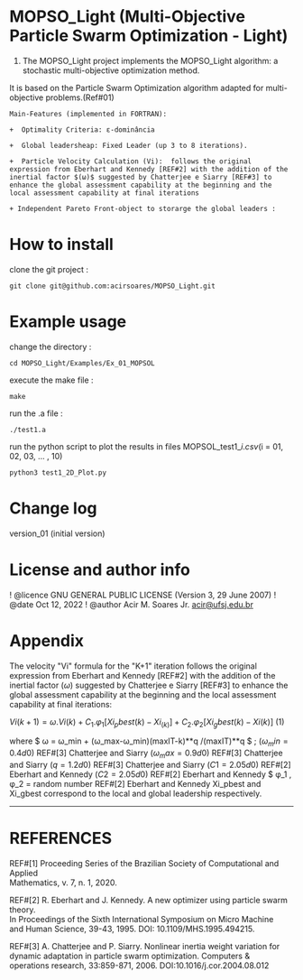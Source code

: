 # MOPSO_Light  (Multi-Objective Particle Swarm Optimization - Light)

1) The MOPSO_Light project implements the MOPSO_Light algorithm: a stochastic multi-objective optimization method. 

It is based on the Particle Swarm Optimization algorithm adapted for multi-objective problems.(Ref#01)

 	Main-Features (implemented in FORTRAN):

	+  Optimality Criteria: ε-dominância

	+  Global leadersheap: Fixed Leader (up 3 to 8 iterations). 

	+  Particle Velocity Calculation (Vi):  follows the original expression from Eberhart and Kennedy [REF#2] with the addition of the inertial factor $(ω)$ suggested by Chatterjee e Siarry [REF#3] to enhance the global assessment capability at the beginning and the local assessment capability at final iterations
	
	+ Independent Pareto Front-object to storarge the global leaders : 


# How to install

clone the git project : 

	git clone git@github.com:acirsoares/MOPSO_Light.git


# Example usage

change the directory :

	cd MOPSO_Light/Examples/Ex_01_MOPSOL

execute the make file :

	make

run the .a file :

	./test1.a

run the python script to plot the results in files MOPSOL_test1_$i.csv ($i = 01, 02, 03, ... , 10)

	python3 test1_2D_Plot.py 


# Change log

version_01 (initial version)  

# License and author info

! @licence GNU GENERAL PUBLIC LICENSE (Version 3, 29 June 2007)
! @date Oct 12, 2022
! @author Acir M. Soares Jr. <acir@ufsj.edu.br>


# Appendix 

The velocity "Vi" formula for the "K+1" iteration follows the original expression from Eberhart and Kennedy [REF#2] with the addition of the inertial factor $(ω)$ suggested by Chatterjee e Siarry [REF#3] to enhance the global assessment capability at the beginning and the local assessment capability at final iterations:

$Vi(k+1)=ω.Vi(k)+C_1.φ_1[Xi_pbest(k)−Xi_(k)] + C_2.φ_2[Xi_gbest(k)−Xi(k)]$ (1)

where $ ω = ω_min + (ω_max-ω_min)(maxIT-k)**q /(maxIT)**q $ ;
$(ω_min=0.4d0)$                   REF#[3] Chatterjee and Siarry
$(ω_max=0.9d0)$                   REF#[3] Chatterjee and Siarry
$(q=1.2d0)$                       REF#[3] Chatterjee and Siarry
$(C1=2.05d0)$                     REF#[2] Eberhart and Kennedy
$(C2=2.05d0)$                     REF#[2] Eberhart and Kennedy
$ φ_1 , φ_2 = random number       REF#[2] Eberhart and Kennedy
Xi_pbest and Xi_gbest correspond to the local and global leadership respectively.
____________________________________________________________________________________

# REFERENCES                                                                        

REF#[1] Proceeding Series of the Brazilian Society of Computational and Applied   
          Mathematics, v. 7, n. 1, 2020.                                          

REF#[2] R. Eberhart and J. Kennedy. A new optimizer using particle swarm theory.  
          In Proceedings of the Sixth International Symposium on Micro Machine    
          and Human Science, 39-43, 1995. DOI: 10.1109/MHS.1995.494215.           

REF#[3] A. Chatterjee and P. Siarry. Nonlinear inertia weight variation for       
          dynamic adaptation in particle swarm optimization. Computers &          
          operations research, 33:859-871, 2006. DOI:10.1016/j.cor.2004.08.012    

